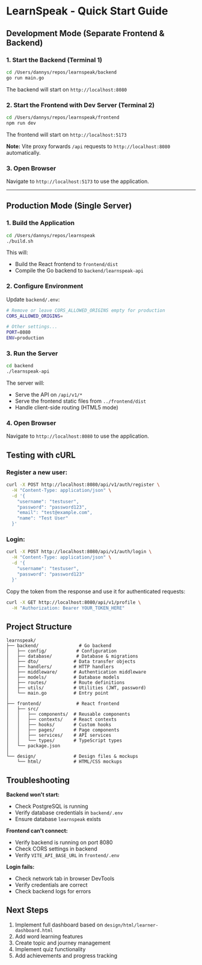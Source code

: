 # LearnSpeak - Quick Start Guide

## Development Mode (Separate Frontend & Backend)

### 1. Start the Backend (Terminal 1)

```bash
cd /Users/dannys/repos/learnspeak/backend
go run main.go
```

The backend will start on `http://localhost:8080`

### 2. Start the Frontend with Dev Server (Terminal 2)

```bash
cd /Users/dannys/repos/learnspeak/frontend
npm run dev
```

The frontend will start on `http://localhost:5173`

**Note:** Vite proxy forwards `/api` requests to `http://localhost:8080` automatically.

### 3. Open Browser

Navigate to `http://localhost:5173` to use the application.

---

## Production Mode (Single Server)

### 1. Build the Application

```bash
cd /Users/dannys/repos/learnspeak
./build.sh
```

This will:
- Build the React frontend to `frontend/dist`
- Compile the Go backend to `backend/learnspeak-api`

### 2. Configure Environment

Update `backend/.env`:
```bash
# Remove or leave CORS_ALLOWED_ORIGINS empty for production
CORS_ALLOWED_ORIGINS=

# Other settings...
PORT=8080
ENV=production
```

### 3. Run the Server

```bash
cd backend
./learnspeak-api
```

The server will:
- Serve the API on `/api/v1/*`
- Serve the frontend static files from `../frontend/dist`
- Handle client-side routing (HTML5 mode)

### 4. Open Browser

Navigate to `http://localhost:8080` to use the application.

## Testing with cURL

### Register a new user:
```bash
curl -X POST http://localhost:8080/api/v1/auth/register \
  -H "Content-Type: application/json" \
  -d '{
    "username": "testuser",
    "password": "password123",
    "email": "test@example.com",
    "name": "Test User"
  }'
```

### Login:
```bash
curl -X POST http://localhost:8080/api/v1/auth/login \
  -H "Content-Type: application/json" \
  -d '{
    "username": "testuser",
    "password": "password123"
  }'
```

Copy the token from the response and use it for authenticated requests:

```bash
curl -X GET http://localhost:8080/api/v1/profile \
  -H "Authorization: Bearer YOUR_TOKEN_HERE"
```

## Project Structure

```
learnspeak/
├── backend/               # Go backend
│   ├── config/           # Configuration
│   ├── database/         # Database & migrations
│   ├── dto/             # Data transfer objects
│   ├── handlers/        # HTTP handlers
│   ├── middleware/      # Authentication middleware
│   ├── models/          # Database models
│   ├── routes/          # Route definitions
│   ├── utils/           # Utilities (JWT, password)
│   └── main.go          # Entry point
│
├── frontend/             # React frontend
│   ├── src/
│   │   ├── components/  # Reusable components
│   │   ├── contexts/    # React contexts
│   │   ├── hooks/       # Custom hooks
│   │   ├── pages/       # Page components
│   │   ├── services/    # API services
│   │   └── types/       # TypeScript types
│   └── package.json
│
└── design/              # Design files & mockups
    └── html/            # HTML/CSS mockups
```

## Troubleshooting

**Backend won't start:**
- Check PostgreSQL is running
- Verify database credentials in `backend/.env`
- Ensure database `learnspeak` exists

**Frontend can't connect:**
- Verify backend is running on port 8080
- Check CORS settings in backend
- Verify `VITE_API_BASE_URL` in `frontend/.env`

**Login fails:**
- Check network tab in browser DevTools
- Verify credentials are correct
- Check backend logs for errors

## Next Steps

1. Implement full dashboard based on `design/html/learner-dashboard.html`
2. Add word learning features
3. Create topic and journey management
4. Implement quiz functionality
5. Add achievements and progress tracking
